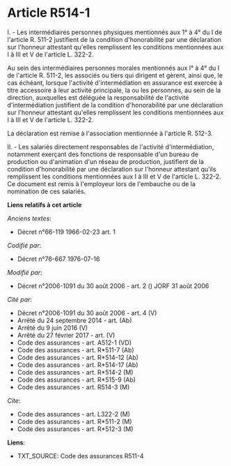 # Article R514-1

I. - Les intermédiaires personnes physiques mentionnés aux 1° à 4° du I de l'article R. 511-2 justifient de la condition
d'honorabilité par une déclaration sur l'honneur attestant qu'elles remplissent les conditions mentionnées aux I à III et V
de l'article L. 322-2.

Au sein des intermédiaires personnes morales mentionnés aux l° à 4° du I de l'article R. 511-2, les associés ou tiers qui
dirigent et gèrent, ainsi que, le cas échéant, lorsque l'activité d'intermédiation en assurance est exercée à titre
accessoire à leur activité principale, la ou les personnes, au sein de la direction, auxquelles est déléguée la
responsabilité de l'activité d'intermédiation justifient de la condition d'honorabilité par une déclaration sur l'honneur
attestant qu'elles remplissent les conditions mentionnées aux I à III et V de l'article L. 322-2.

La déclaration est remise à l'association mentionnée à l'article R. 512-3.

II. - Les salariés directement responsables de l'activité d'intermédiation, notamment exerçant des fonctions de responsable
d'un bureau de production ou d'animation d'un réseau de production, justifient de la condition d'honorabilité par une
déclaration sur l'honneur attestant qu'ils remplissent les conditions mentionnées aux I à III et V de l'article L. 322-2. Ce
document est remis à l'employeur lors de l'embauche ou de la nomination de ces salariés.

**Liens relatifs à cet article**

_Anciens textes_:

  - Décret n°66-119 1966-02-23 art. 1

_Codifié par_:

  - Décret n°76-667 1976-07-16

_Modifié par_:

  - Décret n°2006-1091 du 30 août 2006 - art. 2 () JORF 31 août 2006

_Cité par_:

  - Décret n°2006-1091 du 30 août 2006 - art. 4 (V)
  - Arrêté du 24 septembre 2014 - art. (Ab)
  - Arrêté du 9 juin 2016 (V)
  - Arrêté du 27 février 2017 - art. (V)
  - Code des assurances - art. A512-1 (VD)
  - Code des assurances - art. R*511-7 (Ab)
  - Code des assurances - art. R*514-12 (Ab)
  - Code des assurances - art. R*514-17 (Ab)
  - Code des assurances - art. R*514-2 (M)
  - Code des assurances - art. R*515-9 (Ab)
  - Code des assurances - art. R514-3 (M)

_Cite_:

  - Code des assurances - art. L322-2 (M)
  - Code des assurances - art. R*511-2 (M)
  - Code des assurances - art. R*512-3 (M)

**Liens**:

  - TXT_SOURCE: Code des assurances R511-4
